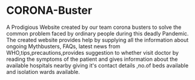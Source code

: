# CORONA-Buster
A Prodigious Website created by our team corona busters to solve the common problem faced by ordinary people during this deadly Pandemic. The created website provides help by supplying all the information about ongoing Mythbusters, FAQs, latest news from WHO,tips,precautions,provides suggestion to whether visit doctor by reading the symptoms of the patient and gives information about the available hospitals nearby giving it's contact details ,no.of beds available and isolation wards available.
